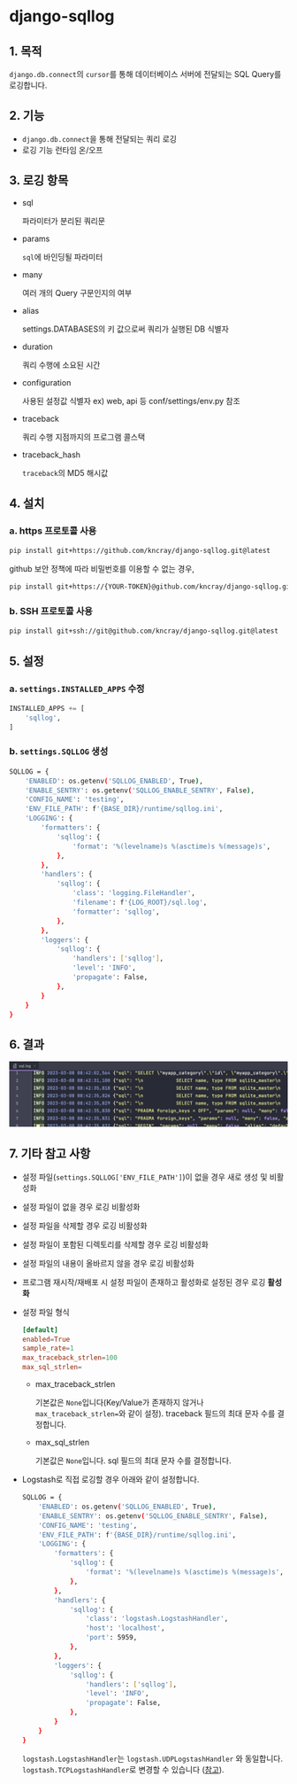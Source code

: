 # django-sqllog

## 1. 목적
`django.db.connect`의 `cursor`를 통해 데이터베이스 서버에 전달되는 SQL Query를 로깅합니다.


## 2. 기능

- `django.db.connect`을 통해 전달되는 쿼리 로깅
- 로깅 기능 런타임 온/오프


## 3. 로깅 항목

* sql

  파라미터가 분리된 쿼리문

* params

  `sql`에 바인딩될 파라미터

* many

  여러 개의 Query 구문인지의 여부

* alias

  settings.DATABASES의 키 값으로써 쿼리가 실행된 DB 식별자

* duration

  쿼리 수행에 소요된 시간

* configuration

  사용된 설정값 식별자 ex) web, api 등 conf/settings/env.py 참조

* traceback

  쿼리 수행 지점까지의 프로그램 콜스택

* traceback_hash

  `traceback`의 MD5 해시값


## 4. 설치

### a. https 프로토콜 사용
```bash
pip install git+https://github.com/kncray/django-sqllog.git@latest
```

github 보안 정책에 따라 비밀번호를 이용할 수 없는 경우,

```bash
pip install git+https://{YOUR-TOKEN}@github.com/kncray/django-sqllog.git@latest
```

### b. SSH 프로토콜 사용
```bash
pip install git+ssh://git@github.com/kncray/django-sqllog.git@latest
```


## 5. 설정

### a. `settings.INSTALLED_APPS` 수정

```python
INSTALLED_APPS += [
    'sqllog',
]
```

### b. `settings.SQLLOG` 생성

```bash
SQLLOG = {
    'ENABLED': os.getenv('SQLLOG_ENABLED', True),
    'ENABLE_SENTRY': os.getenv('SQLLOG_ENABLE_SENTRY', False),
    'CONFIG_NAME': 'testing',
    'ENV_FILE_PATH': f'{BASE_DIR}/runtime/sqllog.ini',
    'LOGGING': {
        'formatters': {
            'sqllog': {
                'format': '%(levelname)s %(asctime)s %(message)s',
            },
        },
        'handlers': {
            'sqllog': {
                'class': 'logging.FileHandler',
                'filename': f'{LOG_ROOT}/sql.log',
                'formatter': 'sqllog',
            },
        },
        'loggers': {
            'sqllog': {
                'handlers': ['sqllog'],
                'level': 'INFO',
                'propagate': False,
            },
        }
    }
}
```


## 6. 결과
![screenshot.20230308T174525.png](assets/screenshot.20230308T174525.png)


## 7. 기타 참고 사항

* 설정 파일(`settings.SQLLOG['ENV_FILE_PATH']`)이 없을 경우 새로 생성 및 비활성화
* 설정 파일이 없을 경우 로깅 비활성화
* 설정 파일을 삭제할 경우 로깅 비활성화
* 설정 파일이 포함된 디렉토리를 삭제할 경우 로깅 비활성화
* 설정 파일의 내용이 올바르지 않을 경우 로깅 비활성화
* 프로그램 재시작/재배포 시 설정 파일이 존재하고 활성화로 설정된 경우 로깅 **활성화**
* 설정 파일 형식
    ```conf
    [default]
    enabled=True
    sample_rate=1
    max_traceback_strlen=100
    max_sql_strlen=
    ```
    * max_traceback_strlen
  
      기본값은 `None`입니다(Key/Value가 존재하지 않거나 `max_traceback_strlen=`와 같이 설정). traceback 필드의 최대 문자 수를 결정합니다. 

    * max_sql_strlen

      기본값은 `None`입니다. sql 필드의 최대 문자 수를 결정합니다.

* Logstash로 직접 로깅할 경우 아래와 같이 설정합니다.
  ```bash
  SQLLOG = {
      'ENABLED': os.getenv('SQLLOG_ENABLED', True),
      'ENABLE_SENTRY': os.getenv('SQLLOG_ENABLE_SENTRY', False),
      'CONFIG_NAME': 'testing',
      'ENV_FILE_PATH': f'{BASE_DIR}/runtime/sqllog.ini',
      'LOGGING': {
          'formatters': {
              'sqllog': {
                  'format': '%(levelname)s %(asctime)s %(message)s',
              },
          },
          'handlers': {
              'sqllog': {
                  'class': 'logstash.LogstashHandler',
                  'host': 'localhost',
                  'port': 5959,
              },
          },
          'loggers': {
              'sqllog': {
                  'handlers': ['sqllog'],
                  'level': 'INFO',
                  'propagate': False,
              },
          }
      }
  }
  ```
  `logstash.LogstashHandler`는 `logstash.UDPLogstashHandler` 와 동일합니다. 
  `logstash.TCPLogstashHandler`로 변경할 수 있습니다
  ([참고](https://github.com/vklochan/python-logstash/blob/master/logstash/handler_udp.py)).
  